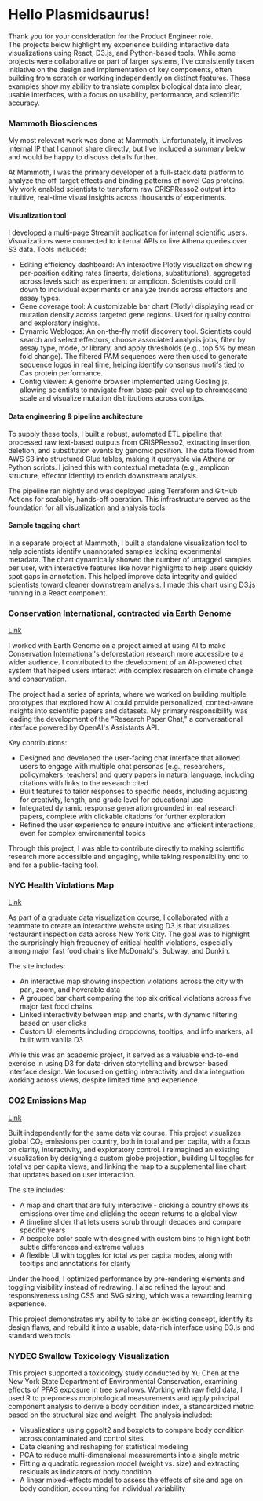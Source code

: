 # Hello Plasmidsaurus!
Thank you for your consideration for the Product Engineer role.  
The projects below highlight my experience building interactive data visualizations using React, D3.js, and Python-based tools. While some projects were collaborative or part of larger systems, I’ve consistently taken initiative on the design and implementation of key components, often building from scratch or working independently on distinct features. These examples show my ability to translate complex biological data into clear, usable interfaces, with a focus on usability, performance, and scientific accuracy.

### Mammoth Biosciences
My most relevant work was done at Mammoth. Unfortunately, it involves internal IP that I cannot share directly, but I’ve included a summary below and would be happy to discuss details further.

At Mammoth, I was the primary developer of a full-stack data platform to analyze the off-target effects and binding patterns of novel Cas proteins. My work enabled scientists to transform raw CRISPResso2 output into intuitive, real-time visual insights across thousands of experiments.

#### Visualization tool
I developed a multi-page Streamlit application for internal scientific users. Visualizations were connected to internal APIs or live Athena queries over S3 data. Tools included:

- Editing efficiency dashboard: An interactive Plotly visualization showing per-position editing rates (inserts, deletions, substitutions), aggregated across levels such as experiment or amplicon. Scientists could drill down to individual experiments or analyze trends across effectors and assay types.
- Gene coverage tool: A customizable bar chart (Plotly) displaying read or mutation density across targeted gene regions. Used for quality control and exploratory insights. 
- Dynamic Weblogos: An on-the-fly motif discovery tool. Scientists could search and select effectors, choose associated analysis jobs, filter by assay type, mode, or library, and apply thresholds (e.g., top 5% by mean fold change). The filtered PAM sequences were then used to generate sequence logos in real time, helping identify consensus motifs tied to Cas protein performance. 
- Contig viewer: A genome browser implemented using Gosling.js, allowing scientists to navigate from base-pair level up to chromosome scale and visualize mutation distributions across contigs.

#### Data engineering & pipeline architecture 
To supply these tools, I built a robust, automated ETL pipeline that processed raw text-based outputs from CRISPResso2, extracting insertion, deletion, and substitution events by genomic position. The data flowed from AWS S3 into structured Glue tables, making it queryable via Athena or Python scripts. I joined this with contextual metadata (e.g., amplicon structure, effector identity) to enrich downstream analysis.

The pipeline ran nightly and was deployed using Terraform and GitHub Actions for scalable, hands-off operation. This infrastructure served as the foundation for all visualization and analysis tools.

#### Sample tagging chart
In a separate project at Mammoth, I built a standalone visualization tool to help scientists identify unannotated samples lacking experimental metadata. The chart dynamically showed the number of untagged samples per user, with interactive features like hover highlights to help users quickly spot gaps in annotation. This helped improve data integrity and guided scientists toward cleaner downstream analysis. I made this chart using D3.js running in a React component.

### Conservation International, contracted via Earth Genome

[Link](https://medium.com/earthrisemedia/not-just-ai-7107967eb26a)

I worked with Earth Genome on a project aimed at using AI to make Conservation International's deforestation research more accessible to a wider audience. I contributed to the development of an AI-powered chat system that helped users interact with complex research on climate change and conservation. 

The project had a series of sprints, where we worked on building multiple prototypes that explored how AI could provide personalized, context-aware insights into scientific papers and datasets. My primary responsibility was leading the development of the "Research Paper Chat," a conversational interface powered by OpenAI's Assistants API. 

Key contributions:
- Designed and developed the user-facing chat interface that allowed users to engage with multiple chat personas (e.g., researchers, policymakers, teachers) and query papers in natural language, including citations with links to the research cited
- Built features to tailor responses to specific needs, including adjusting for creativity, length, and grade level for educational use
- Integrated dynamic response generation grounded in real research papers, complete with clickable citations for further exploration
- Refined the user experience to ensure intuitive and efficient interactions, even for complex environmental topics

Through this project, I was able to contribute directly to making scientific research more accessible and engaging, while taking responsibility end to end for a public-facing tool.


### NYC Health Violations Map

[Link](https://jpcaltabiano.github.io/final//)

As part of a graduate data visualization course, I collaborated with a teammate to create an interactive website using D3.js that visualizes restaurant inspection data across New York City. The goal was to highlight the surprisingly high frequency of critical health violations, especially among major fast food chains like McDonald's, Subway, and Dunkin.

The site includes:
- An interactive map showing inspection violations across the city with pan, zoom, and hoverable data
- A grouped bar chart comparing the top six critical violations across five major fast food chains
- Linked interactivity between map and charts, with dynamic filtering based on user clicks
- Custom UI elements including dropdowns, tooltips, and info markers, all built with vanilla D3

While this was an academic project, it served as a valuable end-to-end exercise in using D3 for data-driven storytelling and browser-based interface design. We focused on getting interactivity and data integration working across views, despite limited time and experience.

### CO2 Emissions Map

[Link](https://jpcaltabiano.github.io/04-Remix/)

Built independently for the same data viz course. This project visualizes global CO₂ emissions per country, both in total and per capita, with a focus on clarity, interactivity, and exploratory control. I reimagined an existing visualization by designing a custom globe projection, building UI toggles for total vs per capita views, and linking the map to a supplemental line chart that updates based on user interaction.

The site includes:
- A map and chart that are fully interactive - clicking a country shows its emissions over time and clicking the ocean returns to a global view
- A timeline slider that lets users scrub through decades and compare specific years
- A bespoke color scale with designed with custom bins to highlight both subtle differences and extreme values
- A flexible UI with toggles for total vs per capita modes, along with tooltips and annotations for clarity

Under the hood, I optimized performance by pre-rendering elements and toggling visibility instead of redrawing. I also refined the layout and responsiveness using CSS and SVG sizing, which was a rewarding learning experience.

This project demonstrates my ability to take an existing concept, identify its design flaws, and rebuild it into a usable, data-rich interface using D3.js and standard web tools.


### NYDEC Swallow Toxicology Visualization
This project supported a toxicology study conducted by Yu Chen at the New York State Department of Environmental Conservation, examining effects of PFAS exposure in tree swallows. Working with raw field data, I used R to preprocess morphological measurements and apply principal component analysis to derive a body condition index, a standardized metric based on the structural size and weight.
The analysis included:
- Visualizations using ggpolt2 and boxplots to compare body condition across contaminated and control sites 
- Data cleaning and reshaping for statistical modeling
- PCA to reduce multi-dimensional measurements into a single metric
- Fitting a quadratic regression model (weight vs. size) and extracting residuals as indicators of body condition
- A linear mixed-effects model to assess the effects of site and age on body condition, accounting for individual variability
